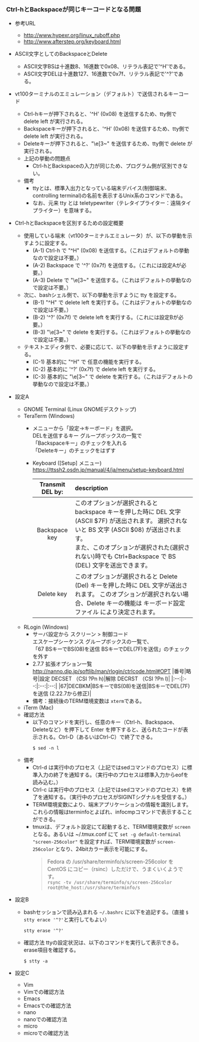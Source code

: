 ### Ctrl-hとBackspaceが同じキーコードとなる問題
- 参考URL
  - http://www.hypexr.org/linux_ruboff.php
  - http://www.afterstep.org/keyboard.html
- ASCII文字としてのBackspaceとDelete
  - ASCII文字BSは十進数8、16進数で0x08、リテラル表記で'^H'である。
  - ASCII文字DELは十進数127、16進数で0x7f、リテラル表記で'^?'である。
- vt100ターミナルのエミュレーション（デフォルト）で送信されるキーコード
  - Ctrl-hキーが押下されると、'^H' (0x08) を送信するため、tty側で delete left が実行される。
  - Backspaceキーが押下されると、'^H' (0x08) を送信するため、tty側で delete left が実行される。
  - Deleteキーが押下されると、"\e[3~" を送信するため、tty側で delete が実行される。
  - 上記の挙動の問題点
    - Ctrl-hとBackspaceの入力が同じため、プログラム側が区別できない。
  - 備考
    - ttyとは、標準入出力となっている端末デバイス(制御端末、controlling terminal)の名前を表示するUnix系のコマンドである。 
    - なお、元来 tty とは teletypewriter（テレタイプライター：遠隔タイプライター）を意味する。
- Ctrl-hとBackspaceを区別するための設定概要
  - 使用している端末（vt100ターミナルエミュレータ）が、以下の挙動を示すように設定する。
    - (A-1) Ctrl-h で "^H" (0x08) を送信する。（これはデフォルトの挙動なので設定は不要。）
    - (A-2) Backspace で '^?' (0x7f) を送信する。（これには設定Aが必要。）
    - (A-3) Delete で "\e[3~" を送信する。（これはデフォルトの挙動なので設定は不要。）
  - 次に、bashシェル側で、以下の挙動を示すように tty を設定する。
    - (B-1) "^H" で delete left を実行する。（これはデフォルトの挙動なので設定は不要。）
    - (B-2) '^?' (0x7f) で delete left を実行する。（これには設定Bが必要。）
    - (B-3) "\e[3~" で delete  を実行する。（これはデフォルトの挙動なので設定は不要。）
  - テキストエディタ側で、必要に応じて、以下の挙動を示すように設定する。
    - (C-1) 基本的に "^H" で 任意の機能を実行する。
    - (C-2) 基本的に '^?' (0x7f) で delete left を実行する。
    - (C-3) 基本的に "\e[3~" で delete を実行する。（これはデフォルトの挙動なので設定は不要。）
- 設定A
  - GNOME Terminal (Linux GNOMEデスクトップ)
  - TeraTerm (Windows)
    - メニューから「設定→キーボード」を選択。  
      DELを送信するキー グループボックスの一覧で  
      「Backspaceキー」のチェックを入れる  
      「Deleteキー」のチェックをはずす
    - Keyboard ([Setup] メニュー) https://ttssh2.osdn.jp/manual/4/ja/menu/setup-keyboard.html  
      
      |Transmit DEL by:|description|
      |:--------------:|:----------|
      |Backspace key|このオプションが選択されると backspace キーを押した時に DEL 文字 (ASCII $7F) が送出されます。 選択されないと BS 文字 (ASCII $08) が送出されます。  <br />また、このオプションが選択された(選択されない)時でも Ctrl+Backspace で BS (DEL) 文字を送出できます。|
      |Delete key|このオプションが選択されると Delete (Del) キーを押した時に DEL 文字が送出されます。 このオプションが選択されない場合、Delete キーの機能は キーボード設定ファイル により決定されます。|
  - RLogin (Windows)
    - サーバ設定から スクリーン &gt; 制御コード  
      エスケープシーケンス グループボックスの一覧で、  
      「67 BSキーでBS(08)を送信 BSキーでDEL(7F)を送信」のチェックを外す
    - 2.7.7 拡張オプション一覧 http://nanno.dip.jp/softlib/man/rlogin/ctrlcode.html#OPT
      |番号|略号|設定 DECSET （CSI ?Pn h)|解除 DECRST （CSI ?Pn l)|
      |:--:|:--:|:--:|:--:|
      |67|DECBKM|BSキーでBS(08)を送信|BSキーでDEL(7F)を送信 (2.22.7から修正)|
    - 備考：接続後のTERM環境変数は ```xterm```である。
  - iTerm (Mac)
  - 確認方法
    - 以下のコマンドを実行し、任意のキー（Ctrl-h、Backspace、Deleteなど）を押下して Enter を押下すると、送られたコードが表示される。Ctrl-D（あるいはCtrl-C）で終了できる。
      ```console
      $ sed -n l
      ```
  - 備考
    - Ctrl-d は実行中のプロセス（上記ではsedコマンドのプロセス）に標準入力の終了を通知する。（実行中のプロセスは標準入力からeofを読み込む。）
    - Ctrl-c は実行中のプロセス（上記ではsedコマンドのプロセス）を終了を通知する。（実行中のプロセスがSIGINTシグナルを受信する。）
    - TERM環境変数により、端末アプリケーションの情報を識別します。これらの情報はterminfoとよばれ、infocmpコマンドで表示することができる。
    - tmuxは、デフォルト設定にて起動すると、TERM環境変数が ```screen``` となる。あるいは ~/.tmux.conf にて ```set -g default-terminal "screen-256color"``` を設定すれば、TERM環境変数が ```screen-256color``` となり、24bitカラー表示を可能にする。
      > Fedora の /usr/share/terminfo/s/screen-256color を CentOS にコピー（rsinc）しただけで、うまくいくようです。  
      > ```rsync -tv /usr/share/terminfo/s/screen-256color root@the_host:/usr/share/terminfo/s```
    
- 設定B
  - bashセッションで読み込まれる ```~/.bashrc``` に以下を追記する。（直接 ```$ stty erace '^?'```と実行してもよい）
    ```console
    stty erase '^?'
    ```
  - 確認方法
    ttyの設定状況は、以下のコマンドを実行して表示できる。erase項目を確認する。
    ```console
    $ stty -a
    ```
- 設定C
  - Vim
  - Vimでの確認方法
  - Emacs
  - Emacsでの確認方法
  - nano
  - nanoでの確認方法
  - micro
  - microでの確認方法
